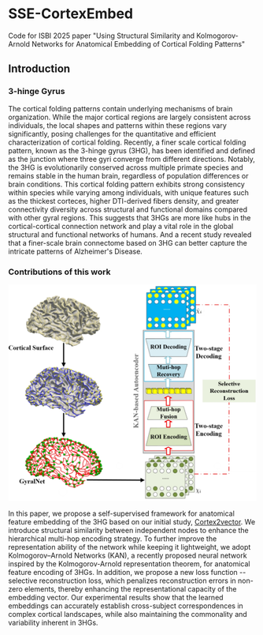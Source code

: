 # SSE-CortexEmbed
Code for ISBI 2025 paper "Using Structural Similarity and Kolmogorov-Arnold Networks for Anatomical Embedding of Cortical Folding Patterns"
## Introduction
### 3-hinge Gyrus
The cortical folding patterns contain underlying mechanisms of brain organization.
While the major cortical regions are largely consistent across individuals, the local shapes and patterns within these regions vary significantly, posing challenges for the quantitative and efficient characterization of cortical folding.
Recently, a finer scale cortical folding pattern, known as the 3-hinge gyrus (3HG), has been identified and defined as the junction where three gyri converge from different directions.
Notably, the 3HG is evolutionarily conserved across multiple primate species and remains stable in the human brain, regardless of population differences or brain conditions. 
This cortical folding pattern exhibits strong consistency within species while varying among individuals, with unique features such as the thickest corteces, higher DTI-derived fibers density,  and greater connectivity diversity across structural and functional domains compared with other gyral regions. This suggests that 3HGs are more like hubs in the cortical-cortical connection network and play a vital role in the global structural and functional networks of humans. 
And a recent study revealed that a finer-scale brain connectome based on 3HG can better capture the intricate patterns of Alzheimer's Disease.
### Contributions of this work
<img src="/img/fig1.png" width="600px"/>

In this paper, we propose a self-supervised framework for anatomical feature embedding of the 3HG based on our initial study, [Cortex2vector](https://academic.oup.com/cercor/article/33/10/5851/6880883).
We introduce structural similarity between independent nodes to enhance the hierarchical multi-hop encoding strategy.
To further improve the representation ability of the network  while keeping it lightweight, we adopt Kolmogorov–Arnold Networks (KAN), a recently proposed neural network inspired by the Kolmogorov-Arnold representation theorem, for anatomical feature encoding of 3HGs. In addition, we propose a new loss function -- selective reconstruction loss, which penalizes reconstruction errors in non-zero elements, thereby enhancing the representational capacity of the embedding vector.
Our experimental results show that the learned embeddings can accurately establish cross-subject correspondences in complex cortical landscapes, while also maintaining the commonality and variability inherent in 3HGs.
